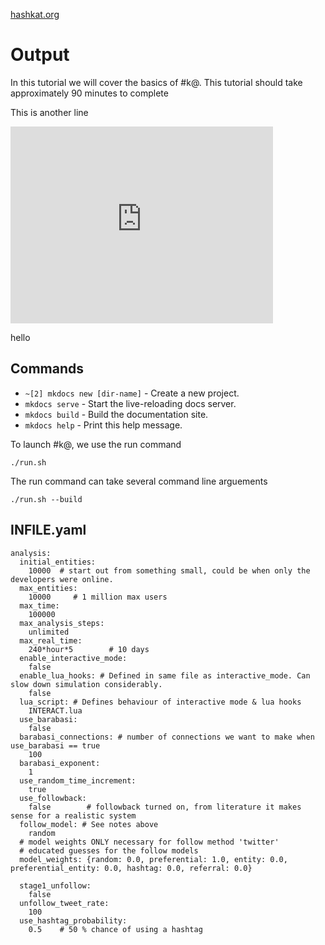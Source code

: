 [hashkat.org](http://hashkat.org)

# Output

In this tutorial we will cover the basics of #k@. This tutorial should take approximately 90 minutes to complete



This is another line




<iframe width="420" height="315" src="https://www.youtube.com/embed/g2QeKQ9yXy0" frameborder="0" allowfullscreen></iframe>

hello
## Commands

* `~[2] mkdocs new [dir-name]` - Create a new project.
* `mkdocs serve` - Start the live-reloading docs server.
* `mkdocs build` - Build the documentation site.
* `mkdocs help` - Print this help message.

To launch #k@, we use the run command

`./run.sh`

The run command can take several command line arguements 

`./run.sh --build`

## INFILE.yaml
```lang-none
analysis:
  initial_entities:
    10000  # start out from something small, could be when only the developers were online.
  max_entities: 
    10000     # 1 million max users
  max_time: 
    100000
  max_analysis_steps: 
    unlimited
  max_real_time: 
    240*hour*5        # 10 days         
  enable_interactive_mode:
    false
  enable_lua_hooks: # Defined in same file as interactive_mode. Can slow down simulation considerably.
    false
  lua_script: # Defines behaviour of interactive mode & lua hooks
    INTERACT.lua
  use_barabasi: 
    false 
  barabasi_connections: # number of connections we want to make when use_barabasi == true
    100
  barabasi_exponent:
    1
  use_random_time_increment: 
    true
  use_followback: 
    false        # followback turned on, from literature it makes sense for a realistic system
  follow_model: # See notes above
    random
  # model weights ONLY necessary for follow method 'twitter'  
  # educated guesses for the follow models  
  model_weights: {random: 0.0, preferential: 1.0, entity: 0.0, preferential_entity: 0.0, hashtag: 0.0, referral: 0.0}
  
  stage1_unfollow: 
    false
  unfollow_tweet_rate: 
    100
  use_hashtag_probability:
    0.5    # 50 % chance of using a hashtag
```
